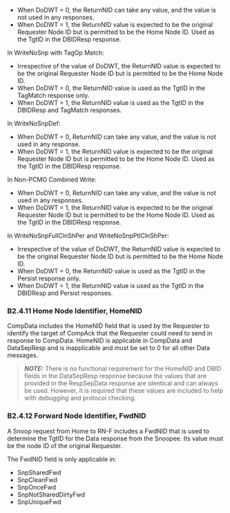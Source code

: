 - When DoDWT = 0, the ReturnNID can take any value, and the value is not used in any responses.
- When DoDWT = 1, the ReturnNID value is expected to be the original Requester Node ID but is permitted to be the Home Node ID. Used as the TgtID in the DBIDResp response.

In WriteNoSnp with TagOp Match:

- Irrespective of the value of DoDWT, the ReturnNID value is expected to be the original Requester Node ID but is permitted to be the Home Node ID.
- When DoDWT = 0, the ReturnNID value is used as the TgtID in the TagMatch response only.
- When DoDWT = 1, the ReturnNID value is used as the TgtID in the DBIDResp and TagMatch responses.

In WriteNoSnpDef:

- When DoDWT = 0, ReturnNID can take any value, and the value is not used in any response.
- When DoDWT = 1, the ReturnNID value is expected to be the original Requester Node ID but is permitted to be the Home Node ID. Used as the TgtID in the DBIDResp response.

In Non-PCMO Combined Write:

- When DoDWT = 0, ReturnNID can take any value, and the value is not used in any responses.
- When DoDWT = 1, the ReturnNID value is expected to be the original Requester Node ID but is permitted to be the Home Node ID. Used as the TgtID in the DBIDResp response.

In WriteNoSnpFullClnShPer and WriteNoSnpPtlClnShPer:

- Irrespective of the value of DoDWT, the ReturnNID value is expected to be the original Requester Node ID but is permitted to be the Home Node ID.
- When DoDWT = 0, the ReturnNID value is used as the TgtID in the Persist response only.
- When DoDWT = 1, the ReturnNID value is used as the TgtID in the DBIDResp and Persist responses.

### B2.4.11 Home Node Identifier, HomeNID

CompData includes the HomeNID field that is used by the Requester to identify the target of CompAck that the Requester could need to send in response to CompData. HomeNID is applicable in CompData and DataSepResp and is inapplicable and must be set to 0 for all other Data messages.

> **_NOTE:_** There is no functional requirement for the HomeNID and DBID fields in the DataSepResp response because the values that are provided in the RespSepData response are identical and can always be used. However, it is required that these values are included to help with debugging and protocol checking.

### B2.4.12 Forward Node Identifier, FwdNID

A Snoop request from Home to RN-F includes a FwdNID that is used to determine the TgtID for the Data response from the Snoopee. Its value must be the node ID of the original Requester.

The FwdNID field is only applicable in:

- SnpSharedFwd
- SnpCleanFwd
- SnpOnceFwd
- SnpNotSharedDirtyFwd
- SnpUniqueFwd